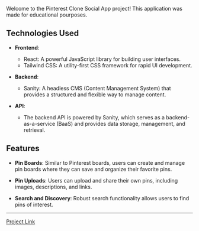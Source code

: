Welcome to the Pinterest Clone Social App project! This application was made for educational pourposes.

## Technologies Used

- **Frontend**:
  - React: A powerful JavaScript library for building user interfaces.
  - Tailwind CSS: A utility-first CSS framework for rapid UI development.

- **Backend**:
  - Sanity: A headless CMS (Content Management System) that provides a structured and flexible way to manage content.

- **API**:
  - The backend API is powered by Sanity, which serves as a backend-as-a-service (BaaS) and provides data storage, management, and retrieval.

## Features

- **Pin Boards**: Similar to Pinterest boards, users can create and manage pin boards where they can save and organize their favorite pins.

- **Pin Uploads**: Users can upload and share their own pins, including images, descriptions, and links.

- **Search and Discovery**: Robust search functionality allows users to find pins of interest.

----------------------------------------------

[Project Link]([https://jaguero-socialapp.netlify.app])
